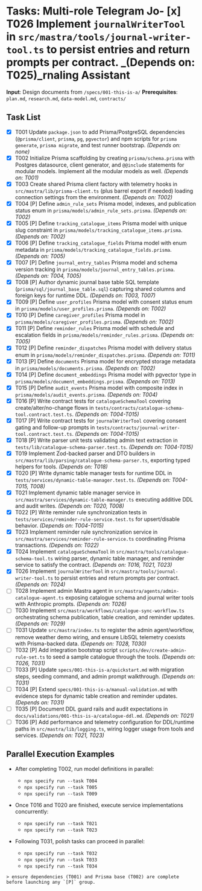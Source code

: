 # Tasks: Multi-role Telegram Jo- [x] T026 Implement `journalWriterTool` in `src/mastra/tools/journal-writer-tool.ts` to persist entries and return prompts per contract. \_(Depends on: T025)\_rnaling Assistant

**Input**: Design documents from `/specs/001-this-is-a/`
**Prerequisites**: `plan.md`, `research.md`, `data-model.md`, `contracts/`

## Task List

- [x] T001 Update `package.json` to add Prisma/PostgreSQL dependencies (`@prisma/client`, `prisma`, `pg`, `pgvector`) and npm scripts for `prisma generate`, `prisma migrate`, and test runner bootstrap. _(Depends on: none)_
- [x] T002 Initialize Prisma scaffolding by creating `prisma/schema.prisma` with Postgres datasource, client generator, and `@@include` statements for modular models. Implement all the modular models as well. _(Depends on: T001)_
- [x] T003 Create shared Prisma client factory with telemetry hooks in `src/mastra/lib/prisma-client.ts` (plus barrel export if needed) loading connection settings from the environment. _(Depends on: T002)_
- [x] T004 [P] Define `admin_rule_sets` Prisma model, indexes, and publication status enum in `prisma/models/admin_rule_sets.prisma`. _(Depends on: T002)_
- [x] T005 [P] Define `tracking_catalogue_items` Prisma model with unique slug constraint in `prisma/models/tracking_catalogue_items.prisma`. _(Depends on: T002)_
- [x] T006 [P] Define `tracking_catalogue_fields` Prisma model with enum metadata in `prisma/models/tracking_catalogue_fields.prisma`. _(Depends on: T005)_
- [x] T007 [P] Define `journal_entry_tables` Prisma model and schema version tracking in `prisma/models/journal_entry_tables.prisma`. _(Depends on: T004, T005)_
- [x] T008 [P] Author dynamic journal base table SQL template (`prisma/sql/journal_base_table.sql`) capturing shared columns and foreign keys for runtime DDL. _(Depends on: T003, T007)_
- [x] T009 [P] Define `user_profiles` Prisma model with consent status enum in `prisma/models/user_profiles.prisma`. _(Depends on: T002)_
- [x] T010 [P] Define `caregiver_profiles` Prisma model in `prisma/models/caregiver_profiles.prisma`. _(Depends on: T002)_
- [x] T011 [P] Define `reminder_rules` Prisma model with schedule and escalation fields in `prisma/models/reminder_rules.prisma`. _(Depends on: T005)_
- [x] T012 [P] Define `reminder_dispatches` Prisma model with delivery status enum in `prisma/models/reminder_dispatches.prisma`. _(Depends on: T011)_
- [x] T013 [P] Define `documents` Prisma model for encrypted storage metadata in `prisma/models/documents.prisma`. _(Depends on: T002)_
- [x] T014 [P] Define `document_embeddings` Prisma model with pgvector type in `prisma/models/document_embeddings.prisma`. _(Depends on: T013)_
- [x] T015 [P] Define `audit_events` Prisma model with composite index in `prisma/models/audit_events.prisma`. _(Depends on: T004)_
- [x] T016 [P] Write contract tests for `catalogueSchemaTool` covering create/alter/no-change flows in `tests/contracts/catalogue-schema-tool.contract.test.ts`. _(Depends on: T004-T015)_
- [x] T017 [P] Write contract tests for `journalWriterTool` covering consent gating and follow-up prompts in `tests/contracts/journal-writer-tool.contract.test.ts`. _(Depends on: T004-T015)_
- [x] T018 [P] Write parser unit tests validating admin text extraction in `tests/lib/catalogue-schema-parser.test.ts`. _(Depends on: T004-T015)_
- [x] T019 Implement Zod-backed parser and DTO builders in `src/mastra/lib/parsing/catalogue-schema-parser.ts`, exporting typed helpers for tools. _(Depends on: T018)_
- [x] T020 [P] Write dynamic table manager tests for runtime DDL in `tests/services/dynamic-table-manager.test.ts`. _(Depends on: T004-T015, T008)_
- [x] T021 Implement dynamic table manager service in `src/mastra/services/dynamic-table-manager.ts` executing additive DDL and audit writes. _(Depends on: T020, T008)_
- [x] T022 [P] Write reminder rule synchronization tests in `tests/services/reminder-rule-service.test.ts` for upsert/disable behavior. _(Depends on: T004-T015)_
- [x] T023 Implement reminder rule synchronization service in `src/mastra/services/reminder-rule-service.ts` coordinating Prisma transactions. _(Depends on: T022)_
- [x] T024 Implement `catalogueSchemaTool` in `src/mastra/tools/catalogue-schema-tool.ts` wiring parser, dynamic table manager, and reminder service to satisfy the contract. _(Depends on: T016, T021, T023)_
- [x] T026 Implement `journalWriterTool` in `src/mastra/tools/journal-writer-tool.ts` to persist entries and return prompts per contract. _(Depends on: T024)_
- [ ] T028 Implement admin Mastra agent in `src/mastra/agents/admin-catalogue-agent.ts` exposing catalogue schema and journal writer tools with Anthropic prompts. _(Depends on: T026)_
- [ ] T030 Implement `src/mastra/workflows/catalogue-sync-workflow.ts` orchestrating schema publication, table creation, and reminder updates. _(Depends on: T029)_
- [ ] T031 Update `src/mastra/index.ts` to register the admin agent/workflow, remove weather demo wiring, and ensure LibSQL telemetry coexists with Prisma-backed data. _(Depends on: T028, T030)_
- [ ] T032 [P] Add integration bootstrap script `scripts/dev/create-admin-rule-set.ts` to seed a sample catalogue through the tools. _(Depends on: T026, T031)_
- [ ] T033 [P] Update `specs/001-this-is-a/quickstart.md` with migration steps, seeding command, and admin prompt walkthrough. _(Depends on: T031)_
- [ ] T034 [P] Extend `specs/001-this-is-a/manual-validation.md` with evidence steps for dynamic table creation and reminder updates. _(Depends on: T031)_
- [ ] T035 [P] Document DDL guard rails and audit expectations in `docs/validations/001-this-is-a/catalogue-ddl.md`. _(Depends on: T021)_
- [ ] T036 [P] Add performance and telemetry configuration for DDL/runtime paths in `src/mastra/lib/logging.ts`, wiring logger usage from tools and services. _(Depends on: T021, T023)_

## Parallel Execution Examples

- After completing T002, run model definitions in parallel:
  - `npx specify run --task T004`
  - `npx specify run --task T005`
  - `npx specify run --task T009`

- Once T016 and T020 are finished, execute service implementations concurrently:
  - `npx specify run --task T021`
  - `npx specify run --task T023`

- Following T031, polish tasks can proceed in parallel:
  - `npx specify run --task T032`
  - `npx specify run --task T033`
  - `npx specify run --task T034`

``> ensure dependencies (T001) and Prisma base (T002) are complete before launching any `[P]` group.``
